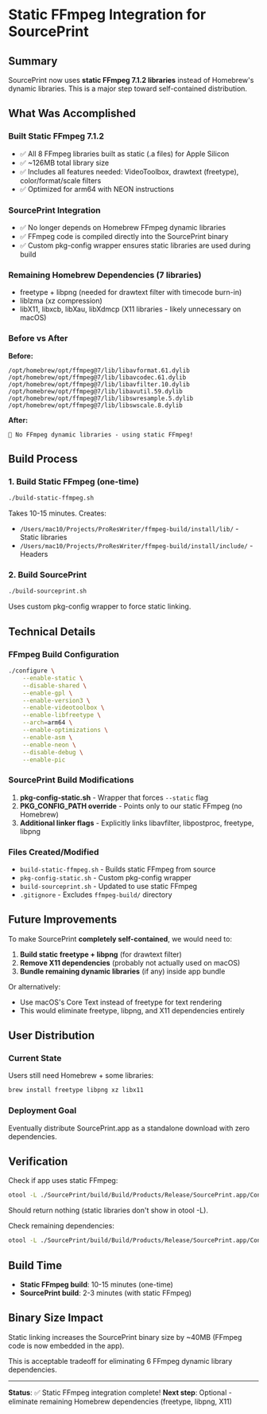 # Static FFmpeg Integration for SourcePrint

## Summary

SourcePrint now uses **static FFmpeg 7.1.2 libraries** instead of Homebrew's dynamic libraries. This is a major step toward self-contained distribution.

## What Was Accomplished

### Built Static FFmpeg 7.1.2
- ✅ All 8 FFmpeg libraries built as static (.a files) for Apple Silicon
- ✅ ~126MB total library size
- ✅ Includes all features needed: VideoToolbox, drawtext (freetype), color/format/scale filters
- ✅ Optimized for arm64 with NEON instructions

### SourcePrint Integration
- ✅ No longer depends on Homebrew FFmpeg dynamic libraries
- ✅ FFmpeg code is compiled directly into the SourcePrint binary
- ✅ Custom pkg-config wrapper ensures static libraries are used during build

### Remaining Homebrew Dependencies (7 libraries)
- freetype + libpng (needed for drawtext filter with timecode burn-in)
- liblzma (xz compression)
- libX11, libxcb, libXau, libXdmcp (X11 libraries - likely unnecessary on macOS)

### Before vs After
**Before:**
```
/opt/homebrew/opt/ffmpeg@7/lib/libavformat.61.dylib
/opt/homebrew/opt/ffmpeg@7/lib/libavcodec.61.dylib
/opt/homebrew/opt/ffmpeg@7/lib/libavfilter.10.dylib
/opt/homebrew/opt/ffmpeg@7/lib/libavutil.59.dylib
/opt/homebrew/opt/ffmpeg@7/lib/libswresample.5.dylib
/opt/homebrew/opt/ffmpeg@7/lib/libswscale.8.dylib
```

**After:**
```
🎉 No FFmpeg dynamic libraries - using static FFmpeg!
```

## Build Process

### 1. Build Static FFmpeg (one-time)
```bash
./build-static-ffmpeg.sh
```
Takes 10-15 minutes. Creates:
- `/Users/mac10/Projects/ProResWriter/ffmpeg-build/install/lib/` - Static libraries
- `/Users/mac10/Projects/ProResWriter/ffmpeg-build/install/include/` - Headers

### 2. Build SourcePrint
```bash
./build-sourceprint.sh
```
Uses custom pkg-config wrapper to force static linking.

## Technical Details

### FFmpeg Build Configuration
```bash
./configure \
    --enable-static \
    --disable-shared \
    --enable-gpl \
    --enable-version3 \
    --enable-videotoolbox \
    --enable-libfreetype \
    --arch=arm64 \
    --enable-optimizations \
    --enable-asm \
    --enable-neon \
    --disable-debug \
    --enable-pic
```

### SourcePrint Build Modifications
1. **pkg-config-static.sh** - Wrapper that forces `--static` flag
2. **PKG_CONFIG_PATH override** - Points only to our static FFmpeg (no Homebrew)
3. **Additional linker flags** - Explicitly links libavfilter, libpostproc, freetype, libpng

### Files Created/Modified
- `build-static-ffmpeg.sh` - Builds static FFmpeg from source
- `pkg-config-static.sh` - Custom pkg-config wrapper
- `build-sourceprint.sh` - Updated to use static FFmpeg
- `.gitignore` - Excludes `ffmpeg-build/` directory

## Future Improvements

To make SourcePrint **completely self-contained**, we would need to:

1. **Build static freetype + libpng** (for drawtext filter)
2. **Remove X11 dependencies** (probably not actually used on macOS)
3. **Bundle remaining dynamic libraries** (if any) inside app bundle

Or alternatively:
- Use macOS's Core Text instead of freetype for text rendering
- This would eliminate freetype, libpng, and X11 dependencies entirely

## User Distribution

### Current State
Users still need Homebrew + some libraries:
```bash
brew install freetype libpng xz libx11
```

### Deployment Goal
Eventually distribute SourcePrint.app as a standalone download with zero dependencies.

## Verification

Check if app uses static FFmpeg:
```bash
otool -L ./SourcePrint/build/Build/Products/Release/SourcePrint.app/Contents/MacOS/SourcePrint | grep -E "avcodec|avformat|avutil"
```
Should return nothing (static libraries don't show in otool -L).

Check remaining dependencies:
```bash
otool -L ./SourcePrint/build/Build/Products/Release/SourcePrint.app/Contents/MacOS/SourcePrint | grep /opt/homebrew
```

## Build Time

- **Static FFmpeg build**: 10-15 minutes (one-time)
- **SourcePrint build**: 2-3 minutes (with static FFmpeg)

## Binary Size Impact

Static linking increases the SourcePrint binary size by ~40MB (FFmpeg code is now embedded in the app).

This is acceptable tradeoff for eliminating 6 FFmpeg dynamic library dependencies.

---

**Status**: ✅ Static FFmpeg integration complete!
**Next step**: Optional - eliminate remaining Homebrew dependencies (freetype, libpng, X11)
